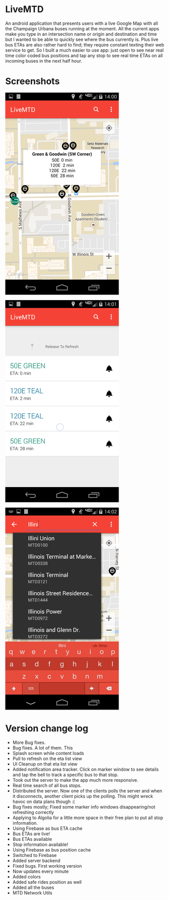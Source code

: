 LiveMTD
=======
An android application that presents users with a live Google Map with all the Champaign Urbana buses running at the moment.  All the current apps make you type in an intersection name or origin and destination and time but I wanted to be able to quickly see where the bus currently is.  Plus live bus ETAs are also rather hard to find; they require constant texting their web service to get.  So I built a much easier to use app: just open to see near real time color coded bus positions and tap any stop to see real time ETAs on all incoming buses in the next half hour. 

Screenshots
=======

![Screenshot](/Screenshots/screenshotGG.png?raw=true "Live 50E position and ETAs")

![Screenshot](/Screenshots/ScreenshotRTR.png?raw=true "ETAs and pull to refresh")

![Screenshot](/Screenshots/ScreenshotSILL.png?raw=true "Algolia powered search")
 
Version change log
=======
- More Bug fixes.  
- Bug fixes.  A lot of them.  This 
- Splash screen while content loads
- Pull to refresh on the eta list view
- UI Cleanup on that eta list view
- Added notification area tracker.  Click on marker window to see details and tap the bell to track a specific bus to that stop.
- Took out the server to make the app much more responsive.
- Real time search of all bus stops.
- Distributed the server.  Now one of the clients polls the server and when it disconnects, another client picks up the polling.  This might wreck havoc on data plans though :(
- Bug fixes mostly; Fixed some marker info windows disappearing/not refreshing correctly
- Applying to Algolia for a little more space in their free plan to put all stop information.
- Using Firebase as bus ETA cache
- Bus ETAs are live!
- Bus ETAs available
- Stop information available! 
- Using Firebase as bus position cache
- Switched to Firebase
- Added server backend
- Fixed bugs.  First working version
- Now updates every minute
- Added colors
- Added safe rides position as well
- Added all the buses
- MTD Network Utils
